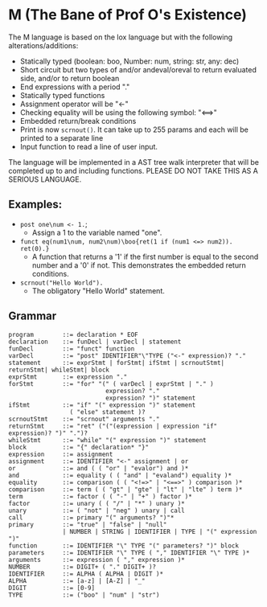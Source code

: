 # M (The Bane of Prof O's Existence)
The M language is based on the lox language but with the following alterations/additions:
* Statically typed (boolean: boo, Number: num, string: str, any: dec)
* Short circuit but two types of and/or andeval/oreval to return evaluated side, and/or to return boolean
* End expressions with a period "."
* Statically typed functions
* Assignment operator will be "<-"
* Checking equality will be using the following symbol: "<==>"
* Embedded return/break conditions
* Print is now `scrnout()`. It can take up to 255 params and each will be printed to a separate line
* Input function to read a line of user input.

The language will be implemented in a AST tree walk interpreter that will be completed up to and including functions. PLEASE DO NOT TAKE THIS AS A SERIOUS LANGUAGE.

## Examples:

* `post one\num <- 1.`; 
  * Assign a 1 to the variable named "one".
* `funct eq(num1\num, num2\num)\boo{ret(1 if (num1 <=> num2)). ret(0).}`
  * A function that returns a '1' if the first number is equal to the second number and a '0' if not. This demonstrates the embedded return conditions.
* `scrnout("Hello World").`
  * The obligatory "Hello World" statement.

## Grammar

```
program        ::= declaration * EOF
declaration    ::= funDecl | varDecl | statement
funDecl        ::= "funct" function
varDecl        ::= "post" IDENTIFIER"\"TYPE ("<-" expression)? "."
statement      ::= exprStmt | forStmt| ifStmt | scrnoutStmt| returnStmt| whileStmt| block
exprStmt       ::= expression "."
forStmt        ::= "for" "(" ( varDecl | exprStmt | "." )
                           expression? "."
                           expression? ")" statement
ifStmt         ::= "if" "(" expression ")" statement
                 ( "else" statement )?
scrnoutStmt    ::= "scrnout" arguments "."
returnStmt     ::= "ret" ("("(expression | expression "if" expression)? ")" ".")?
whileStmt      ::= "while" "(" expression ")" statement
block          ::= "{" declaration* "}"
expression     ::= assignment
assignment     ::= IDENTIFIER "<-" assignment | or
or             ::= and ( ( "or" | "evalor") and )*
and            ::= equality ( ( "and" | "evaland") equality )*
equality       ::= comparison ( ( "<!=>" | "<==>" ) comparison )*
comparison     ::= term ( ( "gt" | "gte" | "lt" | "lte" ) term )*
term           ::= factor ( ( "-" | "+" ) factor )*
factor         ::= unary ( ( "/" | "*" ) unary )*
unary          ::= ( "not" | "neg" ) unary | call
call           ::= primary "(" arguments? ")"*
primary        ::= "true" | "false" | "null"
               | NUMBER | STRING | IDENTIFIER | TYPE | "(" expression ")"
function       ::= IDENTIFIER "\" TYPE "(" parameters? ")" block
parameters     ::= IDENTIFIER "\" TYPE ( "," IDENTIFIER "\" TYPE )*
arguments      ::= expression ( "," expression )*
NUMBER         ::= DIGIT+ ( "." DIGIT+ )?
IDENTIFIER     ::= ALPHA ( ALPHA | DIGIT )*
ALPHA          ::= [a-z] | [A-Z] | "_"
DIGIT          ::= [0-9]
TYPE           ::= ("boo" | "num" | "str")

```
